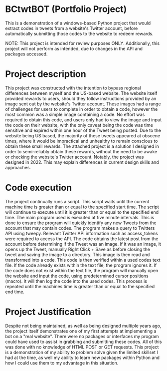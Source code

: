 # BCtwtBOT (Portfolio Project)
This is a demonstration of a windows-based Python project that would extract codes in tweets from a website's Twitter account, before automatically submitting those codes to the website to redeem rewards.

NOTE: This project is intended for review purposes ONLY. Additionally, this project will not perform as intended, due to changes in the API and packages accessed.

# Project description

This project was constructed with the intention to bypass regional differences between myself and the US-based website.
The website itself provided rewards to users, should they follow instructions provided by an image sent out by the website's Twitter account. These images had a range of challenges for users to complete in order to obtain a code, however the most common was a simple image containing a code. No effort was required to obtain this code, and users only had to view the image and input the code on their website, with the only caveat being the code was time sensitive and expired within one hour of the Tweet being posted. Due to the website being US based, the majority of these tweets appeared at obscene times, where it would be impractical and unhealthy to remain conscious to obtain these small rewards. The attached project is a solution I designed in order to semi-reliably obtain these rewards, without the need to be awake or checking the website's Twitter account.
Notably, the project was designed in 2022. This may explain differences in current design skills and approaches.

# Code execution

The project continually runs a script. This script waits until the current machine time is greater than or equal to the specified start time. The script will continue to execute until it is greater than or equal to the specified end time. The main program used is executed at five minute intervals. This is done to ensure the program will quickly identify any new Tweets from the account that may contain codes. The program makes a query to Twitters API using tweepy. Relevant Twitter API information such as access_tokens were required to access the API. The code obtains the latest post from the account before determining if the Tweet was an image. If it was an image, it opens up the Tweet, manually Right Click + Save as before closing the tweet and saving the image to a directory. This image is then read and transformed into a code. This code is then verified within a used codes text file. If the code already exists within the text file, the program ignores it. If the code does not exist within the text file, the program will manually open the website and input the code, using predetermined cursor positions (macro). It will then log the code into the used codes. This process is repeated until the machines time is greater than or equal to the specified end time.

# Project Justification

Despite not being maintained, as well as being designed multiple years ago, the project itself demonstrates one of my first attempts at implementing a bot on a "real website". There were no packages or interfaces my program could have used to assist in grabbing and submitting these codes. All of this was done with no knowledge of HTML POST or GET requests. This project is a demonstration of my ability to problem solve given the limited skillset I had at the time, as well my ability to learn new packages within Python and how I could use them to my advantage in this situation.
